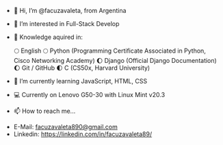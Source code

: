 - 👋 Hi, I’m @facuzavaleta, from Argentina

- 👀 I’m interested in Full-Stack Develop

- 📖 Knowledge aquired in:

   🌕 English
   🌕 Python (Programming Certificate Associated in Python, Cisco Networking Academy)
   🌔 Django (Official Django Documentation)
   🌔 Git / GitHub
   🌓 C (CS50x, Harvard University)
 
- 🌱 I’m currently learning JavaScript, HTML, CSS

- 💻 Currently on Lenovo G50-30 with Linux Mint v20.3

- 📫 How to reach me...
*   E-Mail: facuzavaleta890@gmail.com
*   Linkedin: https://linkedin.com/in/facuzavaleta89/

<!---
facuzavaleta/facuzavaleta is a ✨ special ✨ repository because its `README.md` (this file) appears on your GitHub profile.
You can click the Preview link to take a look at your changes.
--->

